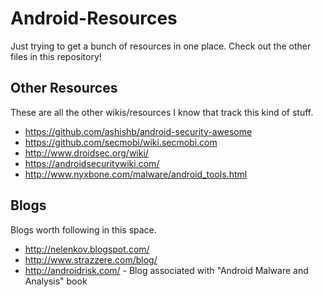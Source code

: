 # Android-Resources

Just trying to get a bunch of resources in one place. Check out the other files in this repository!

## Other Resources

These are all the other wikis/resources I know that track this kind of stuff.

- https://github.com/ashishb/android-security-awesome
- https://github.com/secmobi/wiki.secmobi.com
- http://www.droidsec.org/wiki/
- https://androidsecuritywiki.com/
- http://www.nyxbone.com/malware/android_tools.html

## Blogs
Blogs worth following in this space.

- http://nelenkov.blogspot.com/
- http://www.strazzere.com/blog/
- http://androidrisk.com/ - Blog associated with "Android Malware and Analysis" book
